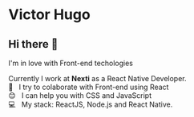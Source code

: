 # Victor Hugo

## Hi there 👋

I'm in love with Front-end techologies

Currently I work at **Nexti** as a React Native Developer.
 <br/> :purple_heart: &nbsp; I try to colaborate with Front-end using React
 <br/> :blush: &nbsp; I can help you with CSS and JavaScript
 <br/> :computer: &nbsp; My stack: ReactJS, Node.js and React Native.
